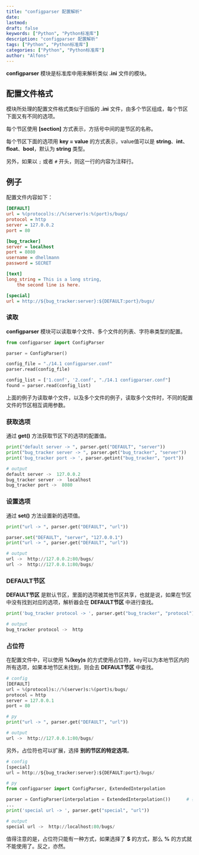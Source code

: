 ```yaml
---
title: "configparser 配置解析"
date: 
lastmod: 
draft: false
keywords: ["Python", "Python标准库"]
description: "configparser 配置解析"
tags: ["Python", "Python标准库"]
categories: ["Python", "Python标准库"]
author: "Alfons"
---
```


**configparser** 模块是标准库中用来解析类似 **.ini** 文件的模块。

<!--more-->

## 配置文件格式

模块所处理的配置文件格式类似于旧版的 **.ini** 文件，由多个节区组成，每个节区下面又有不同的选项。

每个节区使用 **[section]**  方式表示，方括号中间的是节区的名称。

每个节区下面的选项用 **key = value** 的方式表示，value值可以是 **string**、**int**、**float**、**bool**，默认为 **string** 类型。

另外，如果以 `;` 或者 `#` 开头，则这一行的内容为注释行。

## 例子

配置文件内容如下：

```ini
[DEFAULT]
url = %(protocol)s://%(server)s:%(port)s/bugs/
protocol = http
server = 127.0.0.2
port = 80

[bug_tracker]
server = localhost
port = 8080
username = dhellmann
password = SECRET

[text]
long_string = This is a long string,
	the second line is here.

[special]
url = http://${bug_tracker:server}:${DEFAULT:port}/bugs/
```

### 读取

**configparser** 模块可以读取单个文件、多个文件的列表、字符串类型的配置。

```python
from configparser import ConfigParser

parser = ConfigParser()

config_file = "./14.1 configparser.conf"
parser.read(config_file)

config_list = ['1.conf', '2.conf', "./14.1 configparser.conf"]
found = parser.read(config_list)
```

上面的例子为读取单个文件，以及多个文件的例子，读取多个文件时，不同的配置文件的节区相互调用参数。

### 获取选项

通过 **get()** 方法获取节区下的选项的配置值。

```python
print("default server -> ", parser.get("DEFAULT", "server"))
print("bug_tracker server -> ", parser.get("bug_tracker", "server"))
print('bug_tracker port -> ', parser.getint("bug_tracker", "port"))

# output
default server ->  127.0.0.2
bug_tracker server ->  localhost
bug_tracker port ->  8080
```

### 设置选项

通过 **set()** 方法设置新的选项值。

```python
print("url -> ", parser.get("DEFAULT", "url"))

parser.set("DEFAULT", "server", "127.0.0.1")
print("url -> ", parser.get("DEFAULT", "url"))

# output
url ->  http://127.0.0.2:80/bugs/
url ->  http://127.0.0.1:80/bugs/
```

### DEFAULT节区

**DEFAULT节区** 是默认节区，里面的选项被其他节区共享，也就是说，如果在节区中没有找到对应的选项，解析器会在 **DEFAULT节区** 中进行查找。

```python
print('bug_tracker protocol -> ', parser.get("bug_tracker", "protocol"))

# output
bug_tracker protocol ->  http
```

### 占位符

在配置文件中，可以使用 **%(key)s** 的方式使用占位符，key可以为本地节区内的所有选项，如果本地节区未找到，则会去 **DEFAULT节区** 中查找。

```python
# config
[DEFAULT]
url = %(protocol)s://%(server)s:%(port)s/bugs/
protocol = http
server = 127.0.0.1
port = 80

# py
print("url -> ", parser.get("DEFAULT", "url"))

# output
url ->  http://127.0.0.1:80/bugs/
```

另外，占位符也可以扩展，选择 **别的节区的特定选项**。

```python
# config
[special]
url = http://${bug_tracker:server}:${DEFAULT:port}/bugs/

# py
from configparser import ConfigParser, ExtendedInterpolation

parser = ConfigParser(interpolation = ExtendedInterpolation())      # 初始化解析器的时候，需要配置 interpolation 参数
...
print('special url -> ', parser.get("special", "url"))

# output
special url ->  http://localhost:80/bugs/
```

值得注意的是，占位符只能有一种方式，如果选择了 **$** 的方式，那么 **%** 的方式就不能使用了。反之，亦然。